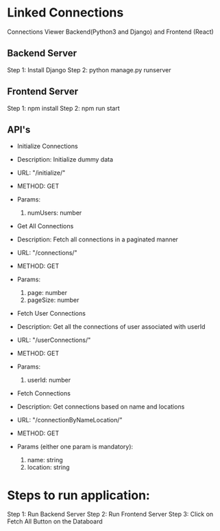 # Linked Connections
 
Connections Viewer Backend(Python3 and Django) and Frontend (React)

## Backend Server
Step 1: Install Django
Step 2: python manage.py runserver

## Frontend Server
Step 1: npm install
Step 2: npm run start

## API's
* Initialize Connections
* Description: Initialize dummy data
* URL: "/initialize/"
* METHOD: GET
* Params:
  1. numUsers: number

* Get All Connections
* Description: Fetch all connections in a paginated manner
* URL: "/connections/"
* METHOD: GET
* Params:
  1. page: number
  2. pageSize: number


* Fetch User Connections
* Description: Get all the connections of user associated with userId
* URL: "/userConnections/"
* METHOD: GET
* Params:
  1. userId: number

* Fetch Connections 
* Description: Get connections based on name and locations
* URL: "/connectionByNameLocation/"
* METHOD: GET
* Params (either one param is mandatory):
  1. name: string
  2. location: string


# Steps to run application:
Step 1: Run Backend Server
Step 2: Run Frontend Server
Step 3: Click on Fetch All Button on the Databoard


